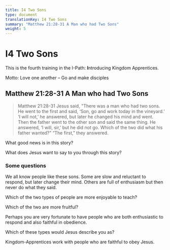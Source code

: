 ```yaml
---
title: I4 Two Sons
type: document
translationKey: I4 Two Sons
summary: "Matthew 21:28-31 A Man who had Two Sons"
weight: 5
---
```

# I4 Two Sons

This is the fourth training in the I-Path: **I**ntroducing Kingdom Apprentices.

Motto: Love one another – Go and make disciples

## Matthew 21:28-31 A Man who had Two Sons

>   Matthew 21:28-31 Jesus said, "There was a man who had two sons. He went to the first and said, ‘Son, go and work today in the vineyard.’ ‘I will not,’ he answered, but later he changed his mind and went. Then the father went to the other son and said the same thing. He answered, ‘I will, sir,’ but he did not go. Which of the two did what his father wanted?” “The first,” they answered.

What good news is in this story?

What does Jesus want to say to you through this story?

### Some questions

We all know people like these sons. Some are slow and reluctant to respond, but later change their mind. Others are full of enthusiasm but then never do what they said.

Which of the two types of people are more enjoyable to teach?

Which of the two are more fruitful?

Perhaps you are very fortunate to have people who are both enthusiastic to respond and also faithful in obedience.

Which of these types would Jesus describe you as?

Kingdom-Apprentices work with people who are faithful to obey Jesus.

